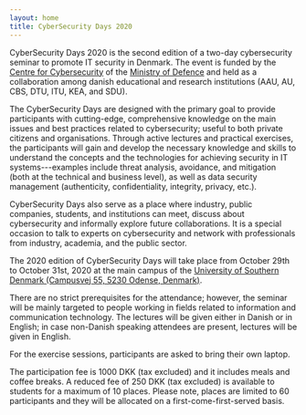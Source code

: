 ```yaml
---
layout: home
title: CyberSecurity Days 2020
---
```


CyberSecurity Days 2020 is the second edition of a two-day cybersecurity seminar to promote IT security in Denmark. The event is
funded by the [Centre for Cybersecurity](https://fe-ddis.dk/cfcs/Pages/cfcs.aspx) of the [Ministry of Defence](https://fmn.dk/eng/Pages/frontpage.aspx) and held as a collaboration among danish educational and research  institutions (AAU, AU, CBS, DTU, ITU, KEA, and SDU).

The CyberSecurity Days are designed with the primary goal to provide participants with cutting-edge, comprehensive knowledge on the main issues and best practices related to cybersecurity; useful to both private citizens and organisations. Through active lectures and practical exercises, the participants will gain and develop the necessary knowledge and skills to understand the concepts and the technologies for achieving security in IT systems---examples include threat analysis, avoidance, and mitigation (both at the technical and business level), as well as data security management (authenticity, confidentiality, integrity, privacy, etc.).

CyberSecurity Days also serve as a place where industry, public companies, students, and institutions can meet, discuss about cybersecurity and informally explore future collaborations. It is a special occasion to talk to experts on cybersecurity and network with professionals from industry, academia, and the public sector.

The 2020 edition of CyberSecurity Days will take place from October 29th to October 31st, 2020 at the main campus of the [University of Southern Denmark (Campusvej 55, 5230 Odense, Denmark)](https://www.sdu.dk/en/om_sdu/byerne/odense). 

There are no strict prerequisites for the attendance; however, the seminar will be mainly targeted to people working in fields related to information and communication technology. The lectures will be given either in Danish or in English; in case non-Danish speaking attendees are present, lectures will be given in English.

For the exercise sessions, participants are asked to bring their own laptop.

The participation fee is 1000 DKK (tax excluded) and it includes meals and coffee breaks.  A reduced fee of 250 DKK (tax excluded) is available to students for a maximum of 10 places.
Please note, places are limited to 60 participants and they will be allocated on a first-come-first-served basis.
